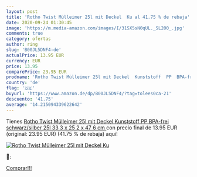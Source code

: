 ```yaml
---
layout: post
title: 'Rotho Twist Mülleimer 25l mit Deckel  Ku al 41.75 % de rebaja'
date: 2020-09-24 01:30:45
image: 'https://m.media-amazon.com/images/I/31SX5sN0qUL._SL200_.jpg'
comments: true
category: ofertas
author: ring
slug: 'B00JL5DNF4-de'
actualPrice: 13.95 EUR
currency: EUR
price: 13.95
comparePrice: 23.95 EUR
prodname: 'Rotho Twist Mülleimer 25l mit Deckel  Kunststoff  PP  BPA-frei  schwarz/silber  25l  33 3 x 25 2 x 47 6 cm '
country: 'de'
flag: '🇩🇪'
buyurl: 'https://www.amazon.de/dp/B00JL5DNF4/?tag=tolees0ca-21'
descuento: '41.75'
average: '14.215094339622642'
---
```


Tienes [Rotho Twist Mülleimer 25l mit Deckel  Kunststoff  PP  BPA-frei  schwarz/silber  25l  33 3 x 25 2 x 47 6 cm ](https://www.amazon.de/dp/B00JL5DNF4/?tag=tolees0ca-21) con precio final de  13.95 EUR (original: 23.95 EUR) (41.75 %  de rebaja) aqui!

[![Rotho Twist Mülleimer 25l mit Deckel  Ku](https://m.media-amazon.com/images/I/31SX5sN0qUL._SL200_.jpg)](https://www.amazon.de/dp/B00JL5DNF4/?tag=tolees0ca-21)

🔎:


[Comprar!!!](https://www.amazon.de/dp/B00JL5DNF4/?tag=tolees0ca-21)

